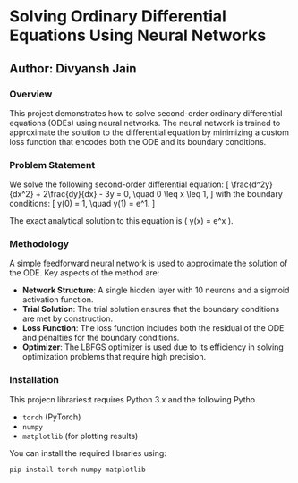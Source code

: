 # Solving Ordinary Differential Equations Using Neural Networks

## Author: Divyansh Jain

### Overview

This project demonstrates how to solve second-order ordinary differential equations (ODEs) using neural networks. The neural network is trained to approximate the solution to the differential equation by minimizing a custom loss function that encodes both the ODE and its boundary conditions.

### Problem Statement

We solve the following second-order differential equation:
\[
\frac{d^2y}{dx^2} + 2\frac{dy}{dx} - 3y = 0, \quad 0 \leq x \leq 1,
\]
with the boundary conditions:
\[
y(0) = 1, \quad y(1) = e^1.
\]

The exact analytical solution to this equation is \( y(x) = e^x \).

### Methodology

A simple feedforward neural network is used to approximate the solution of the ODE. Key aspects of the method are:
- **Network Structure**: A single hidden layer with 10 neurons and a sigmoid activation function.
- **Trial Solution**: The trial solution ensures that the boundary conditions are met by construction.
- **Loss Function**: The loss function includes both the residual of the ODE and penalties for the boundary conditions.
- **Optimizer**: The LBFGS optimizer is used due to its efficiency in solving optimization problems that require high precision.

### Installation

This projecn libraries:t requires Python 3.x and the following Pytho
- `torch` (PyTorch)
- `numpy`
- `matplotlib` (for plotting results)

You can install the required libraries using:
```bash
pip install torch numpy matplotlib
